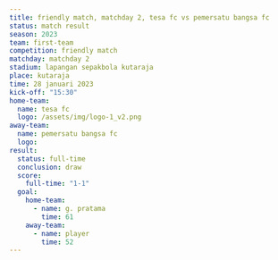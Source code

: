 ```yaml
---
title: friendly match, matchday 2, tesa fc vs pemersatu bangsa fc
status: match result
season: 2023
team: first-team
competition: friendly match
matchday: matchday 2
stadium: lapangan sepakbola kutaraja
place: kutaraja
time: 28 januari 2023
kick-off: "15:30"
home-team:
  name: tesa fc
  logo: /assets/img/logo-1_v2.png
away-team:
  name: pemersatu bangsa fc
  logo: 
result:
  status: full-time
  conclusion: draw
  score:
    full-time: "1-1"
  goal:
    home-team:
      - name: g. pratama
        time: 61
    away-team:
      - name: player
        time: 52
---
```

